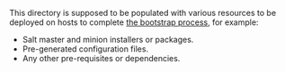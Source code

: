 
This directory is supposed to be populated with various resources to be
deployed on hosts to complete [the bootstrap process][1], for example:
*   Salt master and minion installers or packages.
*   Pre-generated configuration files.
*   Any other pre-requisites or dependencies.

[1]: /docs/bootstrap/readme.md

